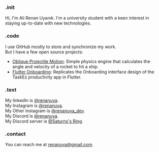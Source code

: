 ### .init
Hi, I'm Ali Renan Uyanık. I'm a university student with a keen interest in staying up-to-date with new technologies.<br>

### .code
I use GitHub mostly to store and synchronize my work.<br>
But I have a few open source projects:
 - [Oblique Projectile Motion](https://github.com/Renanuya/Python-Oblique-Projectile-Motion): Simple physics engine that calculates the angle and velocity of a rocket to hit a ship.
 - [Flutter Onboarding](https://github.com/Renanuya/flutter_onboarding): Replicates the Onboarding interface design of the TaskEz productivity app in Flutter.

### .text
My linkedIn is [@renanuya](https://www.linkedin.com/in/renanuya/).\
My Instagram is [@renanuya](https://www.instagram.com/renanuya/).\
My Other Instagram is [@renanuya_dev](https://www.instagram.com/renanuya_dev/).\
My Discord is [@renanuya](https://discordapp.com/users/582169443354804235).\
My Discord server is [@Saturns's Ring](https://discord.gg/v9HBf8YNwm).

### .contact
You can reach me at [renanuya@gmail.com](mailto:renanuya@gmail.com).
<!--- Author: berkaltiok --->
